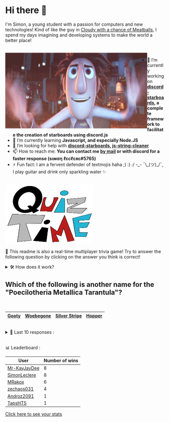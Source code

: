 # Hi there 👋

I'm Simon, a young student with a passion for computers and new technologies!
Kind of like the guy in [Cloudy with a chance of Meatballs](https://www.youtube.com/watch?v=dQw4w9WgXcQ), I spend my days imagining and developing systems to make the world a better place!

<br>

<img width="450" height="240" src="./assets/cloudyWithAChanceOfMeatBalls.gif" align=left>

- 🔭 I’m currently working on **[discord-starboards](https://github.com/SimonLeclere/discord-starboards), a complete framework to facilitate the creation of starboards using discord.js**
- 🌱 I’m currently learning **Javascript, and especially Node.JS**
- 🤔 I’m looking for help with **[discord-starboards](https://github.com/SimonLeclere/discord-starboards), [js-string-cleaner](https://github.com/SimonLeclere/Js-String-Cleaner)**
- 📫 How to reach me: **You can contact me [by mail](mailto:simon-leclere@orange.fr) or with discord for a faster response (sιмση ℓεcℓεяε#5765)**
- ⚡ Fun fact: I am a fervent defender of textmojis haha ;) :) :/ -\_- ¯\\\_(ツ)\_/¯, I play guitar and drink only sparkling water ✨

<br>

<img width="280" height="187" src="./assets/quizTime.gif">

<br>

🎲 This readme is also a real-time multiplayer trivia game! Try to answer the following question by clicking on the answer you think is correct!
<details>
  <summary>🛠️ How does it work?</summary>
  Each answer is a link to a pre-filled issue. When you press "Submit new issue", it triggers a Github action workflow that compares your answer with the correct answer, finds a new question and updates the readme.md file. Not bad huh?! This whole process only takes about 20 seconds!
</details>

## Which of the following is another name for the &quot;Poecilotheria Metallica Tarantula&quot;?

<br>

| [Gooty](https://github.com/SimonLeclere/SimonLeclere/issues/new?title=quiz%7C475%7CGooty&body=Just%20click%20'Submit%20new%20issue'.) | [Woebegone](https://github.com/SimonLeclere/SimonLeclere/issues/new?title=quiz%7C475%7CWoebegone&body=Just%20click%20'Submit%20new%20issue'.) | [Silver Stripe](https://github.com/SimonLeclere/SimonLeclere/issues/new?title=quiz%7C475%7CSilver%20Stripe&body=Just%20click%20'Submit%20new%20issue'.) | [Hopper](https://github.com/SimonLeclere/SimonLeclere/issues/new?title=quiz%7C475%7CHopper&body=Just%20click%20'Submit%20new%20issue'.) |
| - | - | - | - | 

<br>

<details>
  <summary>📒 Last 10 responses :</summary>

- **zechaos031** answered **Leonardo da Vinci** to `Who painted the Mona Lisa?` (Good answer)
- **zechaos031** answered **5 Minutes, 50 Seconds** to `How long was the World Record Speed Run of Valve Software&#039;s "Half-Life" that was done in 2014.` (Wrong answer)
- **zechaos031** answered **Kelisa** to `Which of these is NOT a car model produced by Malaysian car manufacturer Proton?` (Good answer)
- **zechaos031** answered **Diarmid** to `In Guild Wars 2, what is the name of the Blademaster in the middle lane of the Dragon&#039;s Stand zone?` (Good answer)
- **SimonLeclere** answered **Duke Ellington** to `On her first recording, Billie Holiday was accompanied by what jazz legend?` (Wrong answer)
- **SimonLeclere** answered **Laser Rifle** to `In Terraria, what does the Wall of Flesh not drop upon defeat?` (Wrong answer)
- **SimonLeclere** answered **theta** to `What's the third letter of the Greek alphabet?` (Wrong answer)
- **SimonLeclere** answered **True** to `The United States of America declared their independence from the British Empire on July 4th, 1776.` (Good answer)
- **SimonLeclere** answered **Last of the Mohicans** to `Jane Morgan was a nom de plume for the author of which of these works?` (Good answer)
- **SimonLeclere** answered **Claude Monet** to `The works of which artist are often used to illustrate the concept of tessellation?` (Wrong answer)

</details>

<br>

📊 Leaderboard :

| User | Number of wins |
|-|-|
| [Mr-KayJayDee](https://github.com/Mr-KayJayDee) | 8 |
| [SimonLeclere](https://github.com/SimonLeclere) | 8 |
| [MRakox](https://github.com/MRakox) | 6 |
| [zechaos031](https://github.com/zechaos031) | 4 |
| [Androz2091](https://github.com/Androz2091) | 1 |
| [TapsHTS](https://github.com/TapsHTS) | 1 |

[Click here to see your stats](https://github.com/SimonLeclere/SimonLeclere/issues/new?title=MyStats&body=Just%20click%20%27Submit%20new%20issue%27.)